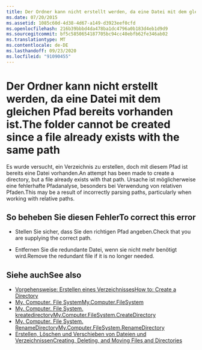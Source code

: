 ```yaml
---
title: Der Ordner kann nicht erstellt werden, da eine Datei mit dem gleichen Pfad bereits vorhanden ist.
ms.date: 07/20/2015
ms.assetid: 1085c60d-4d38-4d67-a149-d3923eef0cfd
ms.openlocfilehash: 216b39bbbd4da478ba1dc4796a0b183d4eb1d9d9
ms.sourcegitcommit: bf5c5850654187705bc94cc40ebfb62fe346ab02
ms.translationtype: MT
ms.contentlocale: de-DE
ms.lasthandoff: 09/23/2020
ms.locfileid: "91090455"
---
```

# <a name="the-folder-cannot-be-created-since-a-file-already-exists-with-the-same-path"></a><span data-ttu-id="737de-102">Der Ordner kann nicht erstellt werden, da eine Datei mit dem gleichen Pfad bereits vorhanden ist.</span><span class="sxs-lookup"><span data-stu-id="737de-102">The folder cannot be created since a file already exists with the same path</span></span>

<span data-ttu-id="737de-103">Es wurde versucht, ein Verzeichnis zu erstellen, doch mit diesem Pfad ist bereits eine Datei vorhanden.</span><span class="sxs-lookup"><span data-stu-id="737de-103">An attempt has been made to create a directory, but a file already exists with that path.</span></span> <span data-ttu-id="737de-104">Ursache ist möglicherweise eine fehlerhafte Pfadanalyse, besonders bei Verwendung von relativen Pfaden.</span><span class="sxs-lookup"><span data-stu-id="737de-104">This may be a result of incorrectly parsing paths, particularly when working with relative paths.</span></span>  
  
## <a name="to-correct-this-error"></a><span data-ttu-id="737de-105">So beheben Sie diesen Fehler</span><span class="sxs-lookup"><span data-stu-id="737de-105">To correct this error</span></span>  
  
- <span data-ttu-id="737de-106">Stellen Sie sicher, dass Sie den richtigen Pfad angeben.</span><span class="sxs-lookup"><span data-stu-id="737de-106">Check that you are supplying the correct path.</span></span>  
  
- <span data-ttu-id="737de-107">Entfernen Sie die redundante Datei, wenn sie nicht mehr benötigt wird.</span><span class="sxs-lookup"><span data-stu-id="737de-107">Remove the redundant file if it is no longer needed.</span></span>  
  
## <a name="see-also"></a><span data-ttu-id="737de-108">Siehe auch</span><span class="sxs-lookup"><span data-stu-id="737de-108">See also</span></span>

- [<span data-ttu-id="737de-109">Vorgehensweise: Erstellen eines Verzeichnisses</span><span class="sxs-lookup"><span data-stu-id="737de-109">How to: Create a Directory</span></span>](../developing-apps/programming/drives-directories-files/how-to-create-a-directory.md)
- [<span data-ttu-id="737de-110">My. Computer. File System</span><span class="sxs-lookup"><span data-stu-id="737de-110">My.Computer.FileSystem</span></span>](xref:Microsoft.VisualBasic.FileIO.FileSystem)
- [<span data-ttu-id="737de-111">My. Computer. File System. kreatedirectory</span><span class="sxs-lookup"><span data-stu-id="737de-111">My.Computer.FileSystem.CreateDirectory</span></span>](xref:Microsoft.VisualBasic.MyServices.FileSystemProxy.CreateDirectory%2A)
- [<span data-ttu-id="737de-112">My. Computer. File System. RenameDirectory</span><span class="sxs-lookup"><span data-stu-id="737de-112">My.Computer.FileSystem.RenameDirectory</span></span>](xref:Microsoft.VisualBasic.MyServices.FileSystemProxy.RenameDirectory%2A)
- [<span data-ttu-id="737de-113">Erstellen, Löschen und Verschieben von Dateien und Verzeichnissen</span><span class="sxs-lookup"><span data-stu-id="737de-113">Creating, Deleting, and Moving Files and Directories</span></span>](../developing-apps/programming/drives-directories-files/creating-deleting-and-moving-files-and-directories.md)
